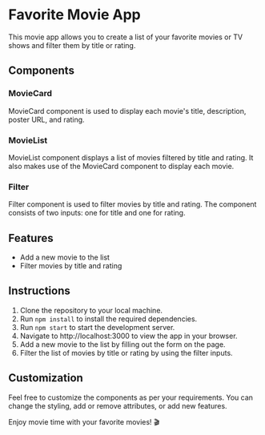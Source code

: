 # Favorite Movie App

This movie app allows you to create a list of your favorite movies or TV shows and filter them by title or rating.

## Components

### MovieCard

MovieCard component is used to display each movie's title, description, poster URL, and rating.

### MovieList

MovieList component displays a list of movies filtered by title and rating. It also makes use of the MovieCard component to display each movie.

### Filter

Filter component is used to filter movies by title and rating. The component consists of two inputs: one for title and one for rating.

## Features

- Add a new movie to the list
- Filter movies by title and rating

## Instructions

1. Clone the repository to your local machine.
2. Run `npm install` to install the required dependencies.
3. Run `npm start` to start the development server.
4. Navigate to http://localhost:3000 to view the app in your browser.
5. Add a new movie to the list by filling out the form on the page.
6. Filter the list of movies by title or rating by using the filter inputs.

## Customization

Feel free to customize the components as per your requirements. You can change the styling, add or remove attributes, or add new features.

Enjoy movie time with your favorite movies! 🎬


